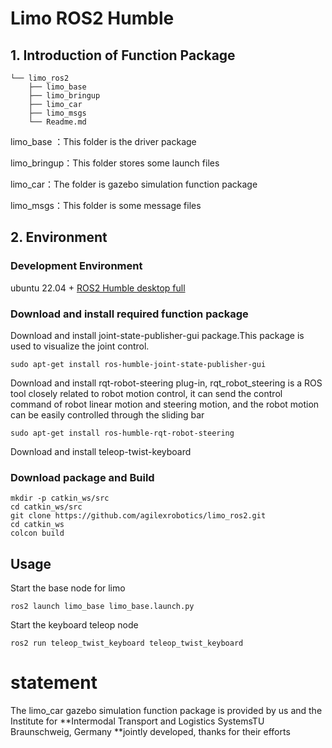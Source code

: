 # Limo ROS2 Humble

## 1. Introduction of Function Package

```
└── limo_ros2
    ├── limo_base
    ├── limo_bringup
    ├── limo_car
    ├── limo_msgs
    └── Readme.md

```

limo_base ：This folder is the driver package

limo_bringup：This folder stores some launch files

limo_car：The folder is gazebo simulation function package

limo_msgs：This folder is some message files

## 2. Environment

### Development Environment

 ubuntu 22.04 + [ROS2 Humble desktop full](http://docs.ros.org/en/humble/Installation/Alternatives/Ubuntu-Development-Setup.html)

### Download and install required function package

Download and install joint-state-publisher-gui package.This package is used to visualize the joint control.

```
sudo apt-get install ros-humble-joint-state-publisher-gui 
```

Download and install rqt-robot-steering plug-in, rqt_robot_steering is a ROS tool closely related to robot motion control, it can send the control command of robot linear motion and steering motion, and the robot motion can be easily controlled through the sliding bar

```
sudo apt-get install ros-humble-rqt-robot-steering 
```

Download and install teleop-twist-keyboard

###  Download package and Build

```
mkdir -p catkin_ws/src
cd catkin_ws/src
git clone https://github.com/agilexrobotics/limo_ros2.git
cd catkin_ws
colcon build
```

## Usage

Start the base node for limo

```
ros2 launch limo_base limo_base.launch.py 
```

Start the keyboard teleop node

```
ros2 run teleop_twist_keyboard teleop_twist_keyboard
```

# statement

The limo_car gazebo simulation function package is provided by us and the Institute for **Intermodal Transport and Logistics SystemsTU Braunschweig, Germany **jointly developed, thanks for their efforts











